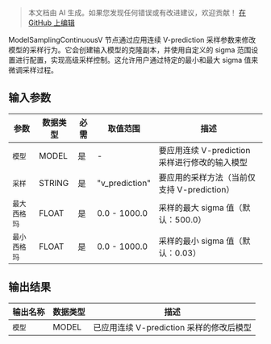 > 本文档由 AI 生成。如果您发现任何错误或有改进建议，欢迎贡献！ [在 GitHub 上编辑](https://github.com/Comfy-Org/embedded-docs/blob/main/comfyui_embedded_docs/docs/ModelSamplingContinuousV/zh.md)

ModelSamplingContinuousV 节点通过应用连续 V-prediction 采样参数来修改模型的采样行为。它会创建输入模型的克隆副本，并使用自定义的 sigma 范围设置进行配置，实现高级采样控制。这允许用户通过特定的最小和最大 sigma 值来微调采样过程。

## 输入参数

| 参数 | 数据类型 | 必需 | 取值范围 | 描述 |
|------|-----------|------|----------|------|
| `模型` | MODEL | 是 | - | 要应用连续 V-prediction 采样进行修改的输入模型 |
| `采样` | STRING | 是 | "v_prediction" | 要应用的采样方法（当前仅支持 V-prediction） |
| `最大西格玛` | FLOAT | 是 | 0.0 - 1000.0 | 采样的最大 sigma 值（默认：500.0） |
| `最小西格玛` | FLOAT | 是 | 0.0 - 1000.0 | 采样的最小 sigma 值（默认：0.03） |

## 输出结果

| 输出名称 | 数据类型 | 描述 |
|----------|-----------|------|
| `模型` | MODEL | 已应用连续 V-prediction 采样的修改后模型 |

